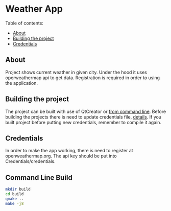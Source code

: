 # Weather App

Table of contents: <br>
* [About](#about)
* [Building the project](#building-the-project)
* [Credentials](#credentials)

## About

Project shows current weather in given city. Under the hood it uses operweathermap api to get data. Registration is required in order to using the application.

## Building the project

The project can be built with use of QtCreator or [from command line](#command-line-build). Before building the projects there is need to update credentials file, [details](#credentials). If you built project before putting new credentials, remember to compile it again.

## Credentials

In order to make the app working, there is need to register at openweathermap.org.
The api key should be put into Credentials/credentials. 

## Command Line Build

```sh
mkdir build
cd build
qmake ..
make -j8
```